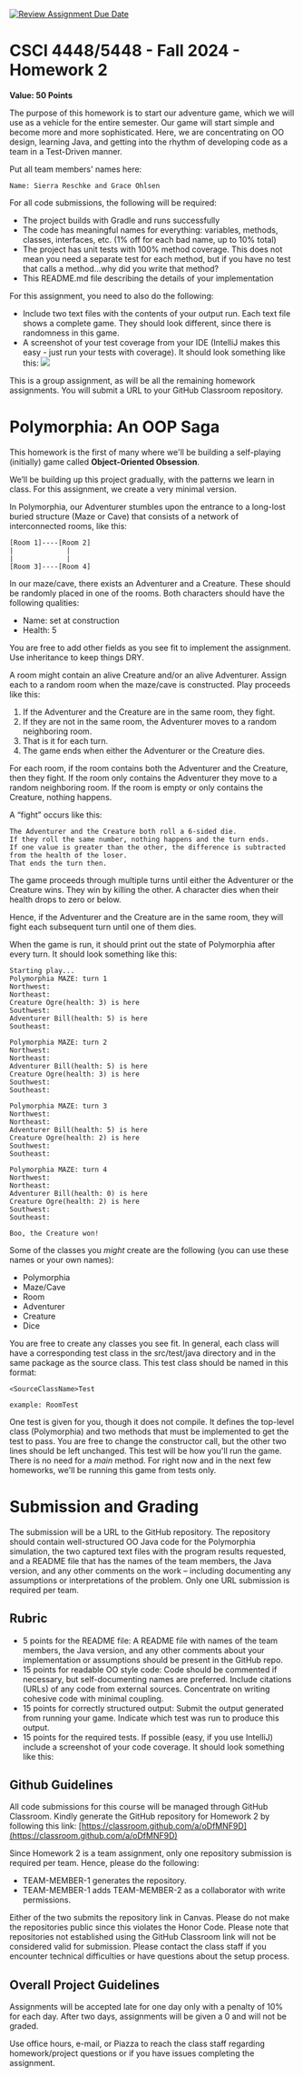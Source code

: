[![Review Assignment Due Date](https://classroom.github.com/assets/deadline-readme-button-22041afd0340ce965d47ae6ef1cefeee28c7c493a6346c4f15d667ab976d596c.svg)](https://classroom.github.com/a/oDfMNF9D)
# CSCI 4448/5448 - Fall 2024 - Homework 2

**Value: 50 Points**

The purpose of this homework is to start our adventure game, which we will use as a vehicle for 
the entire semester. Our game will start simple and become more and more sophisticated. Here, we 
are concentrating on OO design, learning Java, and getting into the rhythm of developing code as
a team in a Test-Driven manner. 

Put all team members' names here:

    Name: Sierra Reschke and Grace Ohlsen

For all code submissions, the following will be required:

* The project builds with Gradle and runs successfully
* The code has meaningful names for everything: variables, methods, classes, interfaces, etc. (1% off for each bad name, up to 10% total)
* The project has unit tests with 100% method coverage. This does not mean you need a separate test for each 
method, but if you have no test that calls a method…why did you write that method?
* This README.md file describing the details of your implementation

For this assignment, you need to also do the following:

* Include two text files with the contents of your output run. Each text file shows a complete game. They should look different, since there is randomness in this game.
* A screenshot of your test coverage from your IDE (IntelliJ makes this easy - just run your tests with coverage). It should look something like this:
![](images/CodeCoverageScreenshot.png)

This is a group assignment, as will be all the remaining homework assignments. 
You will submit a URL to your GitHub Classroom repository.

# Polymorphia: An OOP Saga

This homework is the first of many where we'll be building a self-playing (initially) 
game called **Object-Oriented Obsession**.  

We’ll be building up this project gradually, with the patterns we learn in class. 
For this assignment, we create a very minimal version.

In Polymorphia, our Adventurer stumbles upon the entrance to a long-lost buried structure (Maze or Cave) that 
consists of a network of interconnected rooms, like this:

```
[Room 1]----[Room 2]
|             |    
|             |    
[Room 3]----[Room 4]
```

In our maze/cave, there exists an Adventurer and a Creature. These should be randomly
placed in one of the rooms. Both characters should have the following qualities:

* Name: set at construction
* Health: 5

You are free to add other fields as you see fit to implement the assignment. Use inheritance to 
keep things DRY.

A room might contain an alive Creature and/or an alive Adventurer. 
Assign each to a random room when the maze/cave is constructed. 
Play proceeds like this:

1. If the Adventurer and the Creature are in the same room, they fight.
2. If they are not in the same room, the Adventurer moves to a random neighboring room.
3. That is it for each turn.
4. The game ends when either the Adventurer or the Creature dies.

For each room, if the room contains both the Adventurer and the Creature, then they fight.
If the room only contains the Adventurer they move to a random neighboring room.
If the room is empty or only contains the Creature, nothing happens.

A “fight” occurs like this:

    The Adventurer and the Creature both roll a 6-sided die.
    If they roll the same number, nothing happens and the turn ends.
    If one value is greater than the other, the difference is subtracted from the health of the loser. 
    That ends the turn then.

The game proceeds through multiple turns until either the Adventurer or the Creature wins. 
They win by killing the other. A character dies when their health drops to zero or below.

Hence, if the Adventurer and the Creature are in the same room, they will fight each 
subsequent turn until one of them dies.

When the game is run, it should print out the state of Polymorphia after every turn. 
It should look something like this:

```shell
Starting play...
Polymorphia MAZE: turn 1
Northwest:
Northeast:
Creature Ogre(health: 3) is here
Southwest:
Adventurer Bill(health: 5) is here
Southeast:

Polymorphia MAZE: turn 2
Northwest:
Northeast:
Adventurer Bill(health: 5) is here
Creature Ogre(health: 3) is here
Southwest:
Southeast:

Polymorphia MAZE: turn 3
Northwest:
Northeast:
Adventurer Bill(health: 5) is here
Creature Ogre(health: 2) is here
Southwest:
Southeast:

Polymorphia MAZE: turn 4
Northwest:
Northeast:
Adventurer Bill(health: 0) is here
Creature Ogre(health: 2) is here
Southwest:
Southeast:

Boo, the Creature won!
```

Some of the classes you *might* create are the following (you can use these names or your own names):

- Polymorphia
- Maze/Cave
- Room
- Adventurer
- Creature
- Dice

You are free to create any classes you see fit. In general, each class will have a corresponding test class
in the src/test/java directory and in the same package as the source class. This test class should be named
in this format:

    <SourceClassName>Test

    example: RoomTest

One test is given for you, though it does not compile. It defines
the top-level class (Polymorphia) and two methods that must be implemented to get the test to pass. 
You are free to change the constructor call, but the other two lines should be left unchanged. 
This test will be how you'll run the game. There is no need for a *main* method. For right now and 
in the next few homeworks, we'll be running this game from tests only.

# Submission and Grading
The submission will be a URL to the GitHub repository. The repository should contain well-structured OO Java 
code for the Polymorphia simulation, the two captured text files with the program results requested, 
and a README file that has the names of the team members, the Java version, 
and any other comments on the work – including documenting any assumptions or interpretations of the problem. 
Only one URL submission is required per team.

## Rubric
- 5 points for the README file: A README file with names of the team members, the Java version, and any other comments about your implementation or assumptions should be present in the GitHub repo.  
- 15 points for readable OO style code: Code should be commented if necessary, but self-documenting names are preferred.  Include citations (URLs) of any code from external sources. Concentrate on writing cohesive code with minimal coupling.
- 15 points for correctly structured output: Submit the output generated from running your game. Indicate which test was run to produce this output.
- 15 points for the required tests. If possible (easy, if you use IntelliJ) include a screenshot of your code coverage. It should look something like this:

## Github Guidelines
All code submissions for this course will be managed through GitHub Classroom. Kindly generate the GitHub repository for Homework 2 by following this link: [https://classroom.github.com/a/oDfMNF9D](https://classroom.github.com/a/oDfMNF9D)

Since Homework 2 is a team assignment, only one repository submission is required per team. Hence, please do the following:

* TEAM-MEMBER-1 generates the repository.
* TEAM-MEMBER-1 adds TEAM-MEMBER-2 as a collaborator with write permissions.

Either of the two submits the repository link in Canvas.
Please do not make the repositories public since this violates the Honor Code.
Please note that repositories not established using the GitHub Classroom link will not be considered valid for submission. 
Please contact the class staff if you encounter technical difficulties or have questions about the setup process.

## Overall Project Guidelines
Assignments will be accepted late for one day only with a penalty of 10% for each day. 
After two days, assignments will be given a 0 and will not be graded.

Use office hours, e-mail, or Piazza to reach the class staff regarding homework/project questions or if you have issues completing the assignment.

